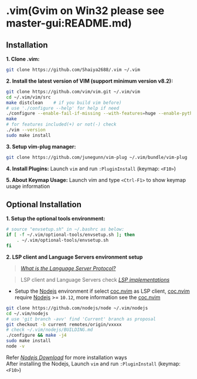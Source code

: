 # .vim(Gvim on Win32 please see master-gui:README.md)

## Installation
__1. Clone .vim:__
```bash
git clone https://github.com/Shaiya2688/.vim ~/.vim
```

__2. Install the latest version of VIM (support minimum version v8.2):__
```bash
git clone https://github.com/vim/vim.git ~/.vim/vim
cd ~/.vim/vim/src
make distclean    # if you build vim before)
# use './configure --help' for help if need
./configure --enable-fail-if-missing --with-features=huge --enable-pythoninterp=yes --enable-python3interp=yes --enable-cscope --enable-terminal 
make
# for features included(+) or not(-) check
./vim --version
sudo make install
```

__3. Setup vim-plug manager:__
```bash
git clone https://github.com/junegunn/vim-plug ~/.vim/bundle/vim-plug
```

__4. Install Plugins:__
Launch `vim` and run `:PluginInstall` (keymap: `<F10>`)

__5. About Keymap Usage:__
Launch vim and type `<Ctrl-F1>` to show keymap usage information

## Optional Installation
__1. Setup the optional tools environment:__
```bash
# source "envsetup.sh" in ~/.bashrc as below:
if [ -f ~/.vim/optional-tools/envsetup.sh ]; then
    . ~/.vim/optional-tools/envsetup.sh
fi
```
__2. LSP client and Language Servers environment setup__
>*[What is the Language Server Protocol?](https://microsoft.github.io/language-server-protocol)*

>LSP client and Language Servers check *[LSP implementations](https://langserver.org)*

+ Setup the [Nodejs](https://nodejs.org/en/download/) environment if select [coc.nvim](https://github.com/neoclide/coc.nvim) as LSP client,  [coc.nvim](https://github.com/neoclide/coc.nvim) require [Nodejs](https://nodejs.org/en/download/) >= `10.12`, more information see the [coc.nvim](https://github.com/neoclide/coc.nvim)
```bash
git clone https://github.com/nodejs/node ~/.vim/nodejs 
cd ~/.vim/nodejs
# use 'git branch -avv' find 'Current' branch as proposal
git checkout -b current remotes/origin/vxxxx
# check ~/.vim/nodejs/BUILDING.md
./configure && make -j4
sudo make install
node -v
``` 
Refer *[Nodejs Download](https://nodejs.org/en/download/)* for more installation ways<br>
After installing the Nodejs, Launch `vim` and run `:PluginInstall` (keymap: `<F10>`)

